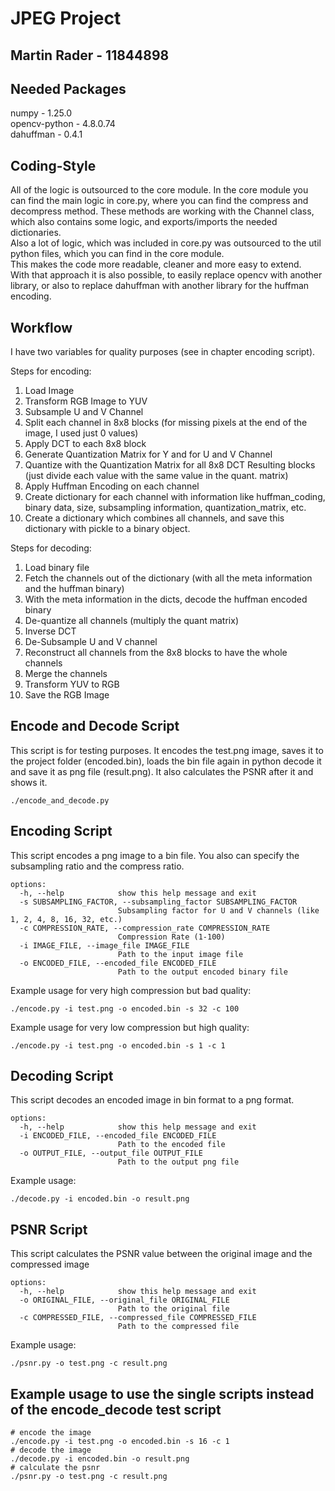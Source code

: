 # JPEG Project
## Martin Rader - 11844898

## Needed Packages
numpy - 1.25.0<br>
opencv-python - 4.8.0.74<br>
dahuffman - 0.4.1<br>

## Coding-Style
All of the logic is outsourced to the core module.
In the core module you can find the main logic in core.py, where you can find the compress
and decompress method.
These methods are working with the Channel class, which also contains some logic, and exports/imports
the needed dictionaries.<br>
Also a lot of logic, which was included in core.py was outsourced to the util python files, which
you can find in the core module.<br>
This makes the code more readable, cleaner and more easy to extend.<br>
With that approach it is also possible, to easily replace opencv with another library,
or also to replace dahuffman with another library for the huffman encoding.

## Workflow
I have two variables for quality purposes (see in chapter encoding script).

Steps for encoding:

1. Load Image
2. Transform RGB Image to YUV
3. Subsample U and V Channel
4. Split each channel in 8x8 blocks (for missing pixels at the end of the image, I used just 0 values)
5. Apply DCT to each 8x8 block
6. Generate Quantization Matrix for Y and for U and V Channel
7. Quantize with the Quantization Matrix for all 8x8 DCT Resulting blocks (just divide each value with the same value in the quant. matrix)
8. Apply Huffman Encoding on each channel
9. Create dictionary for each channel with information like huffman_coding, binary data, size, subsampling information, quantization_matrix, etc.
10. Create a dictionary which combines all channels, and save this dictionary with pickle to a binary object.

Steps for decoding:
1. Load binary file
2. Fetch the channels out of the dictionary (with all the meta information and the huffman binary)
3. With the meta information in the dicts, decode the huffman encoded binary
4. De-quantize all channels (multiply the quant matrix)
5. Inverse DCT
6. De-Subsample U and V channel
7. Reconstruct all channels from the 8x8 blocks to have the whole channels
8. Merge the channels
9. Transform YUV to RGB
10. Save the RGB Image

## Encode and Decode Script
This script is for testing purposes. It encodes the test.png image, saves it to the project folder (encoded.bin), loads the bin file again in python
decode it and save it as png file (result.png). It also calculates the PSNR after it and shows it.

```
./encode_and_decode.py
```

## Encoding Script
This script encodes a png image to a bin file. You also can specify the subsampling ratio and the compress ratio.

```
options:
  -h, --help            show this help message and exit
  -s SUBSAMPLING_FACTOR, --subsampling_factor SUBSAMPLING_FACTOR
                        Subsampling factor for U and V channels (like 1, 2, 4, 8, 16, 32, etc.)
  -c COMPRESSION_RATE, --compression_rate COMPRESSION_RATE
                        Compression Rate (1-100)
  -i IMAGE_FILE, --image_file IMAGE_FILE
                        Path to the input image file
  -o ENCODED_FILE, --encoded_file ENCODED_FILE
                        Path to the output encoded binary file
```

Example usage for very high compression but bad quality:

```
./encode.py -i test.png -o encoded.bin -s 32 -c 100
```

Example usage for very low compression but high quality:

```
./encode.py -i test.png -o encoded.bin -s 1 -c 1
```

## Decoding Script
This script decodes an encoded image in bin format to a png format.

```
options:
  -h, --help            show this help message and exit
  -i ENCODED_FILE, --encoded_file ENCODED_FILE
                        Path to the encoded file
  -o OUTPUT_FILE, --output_file OUTPUT_FILE
                        Path to the output png file
```

Example usage:

```
./decode.py -i encoded.bin -o result.png
```

## PSNR Script
This script calculates the PSNR value between the original image and the compressed image

```
options:
  -h, --help            show this help message and exit
  -o ORIGINAL_FILE, --original_file ORIGINAL_FILE
                        Path to the original file
  -c COMPRESSED_FILE, --compressed_file COMPRESSED_FILE
                        Path to the compressed file
```

Example usage:

```
./psnr.py -o test.png -c result.png
```

## Example usage to use the single scripts instead of the encode_decode test script

```
# encode the image
./encode.py -i test.png -o encoded.bin -s 16 -c 1
# decode the image
./decode.py -i encoded.bin -o result.png
# calculate the psnr
./psnr.py -o test.png -c result.png
```